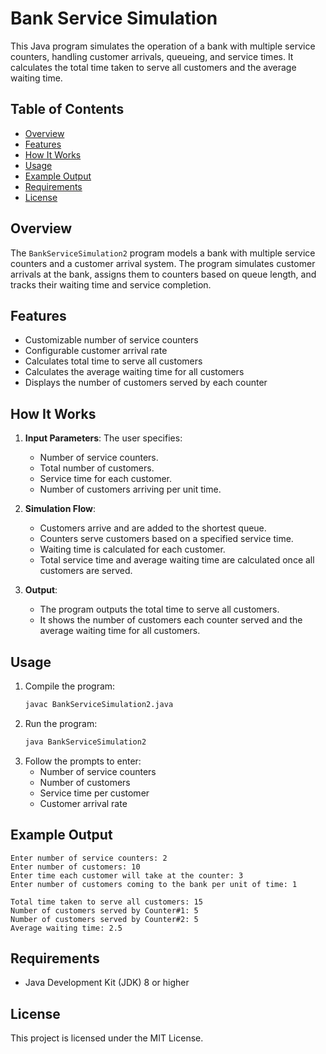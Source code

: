 # Bank Service Simulation

This Java program simulates the operation of a bank with multiple service counters, handling customer arrivals, queueing, and service times. It calculates the total time taken to serve all customers and the average waiting time.

## Table of Contents
- [Overview](#overview)
- [Features](#features)
- [How It Works](#how-it-works)
- [Usage](#usage)
- [Example Output](#example-output)
- [Requirements](#requirements)
- [License](#license)

## Overview
The `BankServiceSimulation2` program models a bank with multiple service counters and a customer arrival system. The program simulates customer arrivals at the bank, assigns them to counters based on queue length, and tracks their waiting time and service completion.

## Features
- Customizable number of service counters
- Configurable customer arrival rate
- Calculates total time to serve all customers
- Calculates the average waiting time for all customers
- Displays the number of customers served by each counter

## How It Works
1. **Input Parameters**: The user specifies:
   - Number of service counters.
   - Total number of customers.
   - Service time for each customer.
   - Number of customers arriving per unit time.

2. **Simulation Flow**:
   - Customers arrive and are added to the shortest queue.
   - Counters serve customers based on a specified service time.
   - Waiting time is calculated for each customer.
   - Total service time and average waiting time are calculated once all customers are served.

3. **Output**:
   - The program outputs the total time to serve all customers.
   - It shows the number of customers each counter served and the average waiting time for all customers.

## Usage
1. Compile the program:
   ```bash
   javac BankServiceSimulation2.java
   ```
2. Run the program:
   ```bash
   java BankServiceSimulation2
   ```
3. Follow the prompts to enter:
   - Number of service counters
   - Number of customers
   - Service time per customer
   - Customer arrival rate

## Example Output
```
Enter number of service counters: 2
Enter number of customers: 10
Enter time each customer will take at the counter: 3
Enter number of customers coming to the bank per unit of time: 1

Total time taken to serve all customers: 15
Number of customers served by Counter#1: 5
Number of customers served by Counter#2: 5
Average waiting time: 2.5
```

## Requirements
- Java Development Kit (JDK) 8 or higher

## License
This project is licensed under the MIT License.